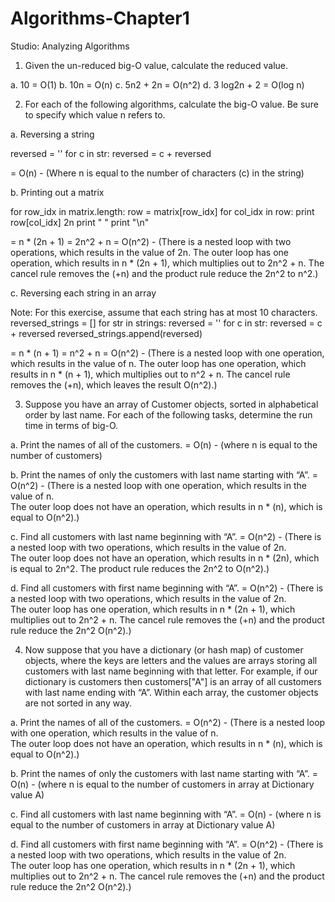 # Algorithms-Chapter1
Studio: Analyzing Algorithms

1. Given the un-reduced big-O value, calculate the reduced value.

a. 10               = O(1)
b. 10n              = O(n)
c. 5n2 + 2n         = O(n^2)
d. 3 log2n + 2      = O(log n)


2. For each of the following algorithms, calculate the big-O value. Be sure to specify which value n refers to.

a. Reversing a string

  reversed = ''
  for c in str:
     reversed = c + reversed
     
  = O(n) - (Where n is equal to the number of characters (c) in the string)
     
b. Printing out a matrix

  for row_idx in matrix.length:
   row = matrix[row_idx]
   for col_idx in row:
      print row[col_idx]  2n
      print " "
   print "\n"
   
   = n * (2n + 1) = 2n^2 + n = O(n^2) - (There is a nested loop with two operations, which results in the value of 2n.  The outer loop has one operation, 
   which results in n * (2n + 1), which multiplies out to 2n^2 + n.  The cancel rule removes the (+n) and the product rule reduce the 2n^2 to n^2.)
   
   
c. Reversing each string in an array

  Note: For this exercise, assume that each string has at most 10 characters.
  reversed_strings = []
  for str in strings:
   reversed = ''
   for c in str:
      reversed = c + reversed
   reversed_strings.append(reversed)
   
   = n * (n + 1) = n^2 + n = O(n^2) - (There is a nested loop with one operation, which results in the value of n.  The outer loop has one operation, 
   which results in n * (n + 1), which multiplies out to n^2 + n.  The cancel rule removes the (+n), which leaves the result O(n^2).)

3. Suppose you have an array of Customer objects, sorted in alphabetical order by last name. For each of the following tasks, determine the run time in terms of big-O.

a. Print the names of all of the customers.                                   = O(n) - (where n is equal to the number of customers)

b. Print the names of only the customers with last name starting with “A”.    = O(n^2) - (There is a nested loop with one operation, which results in the value of n.  
The outer loop does not have an operation, which results in n * (n), which is equal to O(n^2).)

c. Find all customers with last name beginning with “A”.                      = O(n^2) - (There is a nested loop with two operations, which results in the value of 2n.  
The outer loop does not have an operation, which results in n * (2n), which is equal to 2n^2. The product rule reduces the 2n^2 to O(n^2).)

d. Find all customers with first name beginning with “A”.                     = O(n^2) - (There is a nested loop with two operations, which results in the value of 2n.  
The outer loop has one operation, which results in n * (2n + 1), which multiplies out to 2n^2 + n. The cancel rule removes the (+n) and the product rule reduce the 2n^2 
O(n^2).)

4. Now suppose that you have a dictionary (or hash map) of customer objects, where the keys are letters and the values are arrays storing all customers with last name beginning with that letter. For example, if our dictionary is customers then customers["A"] is an array of all customers with last name ending with “A”. Within each array, the customer objects are not sorted in any way.

a. Print the names of all of the customers.                                = O(n^2) - (There is a nested loop with one operation, which results in the value of n.  
The outer loop does not have an operation, which results in n * (n), which is equal to O(n^2).)

b. Print the names of only the customers with last name starting with “A”. = O(n) - (where n is equal to the number of customers in array at Dictionary value A)

c. Find all customers with last name beginning with “A”.                   = O(n) - (where n is equal to the number of customers in array at Dictionary value A)

d. Find all customers with first name beginning with “A”.                  = O(n^2) - (There is a nested loop with two operations, which results in the value of 2n.  
The outer loop has one operation, which results in n * (2n + 1), which multiplies out to 2n^2 + n. The cancel rule removes the (+n) and the product rule reduce the 2n^2 
O(n^2).)
